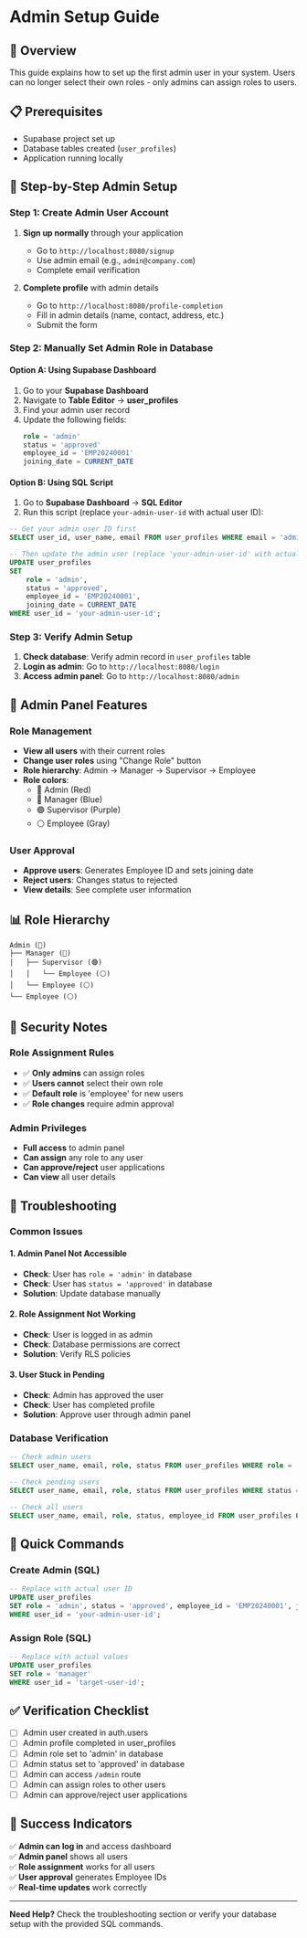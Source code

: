 # Admin Setup Guide

## 🎯 **Overview**
This guide explains how to set up the first admin user in your system. Users can no longer select their own roles - only admins can assign roles to users.

## 📋 **Prerequisites**
- Supabase project set up
- Database tables created (`user_profiles`)
- Application running locally

## 🚀 **Step-by-Step Admin Setup**

### **Step 1: Create Admin User Account**
1. **Sign up normally** through your application
   - Go to `http://localhost:8080/signup`
   - Use admin email (e.g., `admin@company.com`)
   - Complete email verification

2. **Complete profile** with admin details
   - Go to `http://localhost:8080/profile-completion`
   - Fill in admin details (name, contact, address, etc.)
   - Submit the form

### **Step 2: Manually Set Admin Role in Database**

#### **Option A: Using Supabase Dashboard**
1. Go to your **Supabase Dashboard**
2. Navigate to **Table Editor** → **user_profiles**
3. Find your admin user record
4. Update the following fields:
   ```sql
   role = 'admin'
   status = 'approved'
   employee_id = 'EMP20240001'
   joining_date = CURRENT_DATE
   ```

#### **Option B: Using SQL Script**
1. Go to **Supabase Dashboard** → **SQL Editor**
2. Run this script (replace `your-admin-user-id` with actual user ID):

```sql
-- Get your admin user ID first
SELECT user_id, user_name, email FROM user_profiles WHERE email = 'admin@company.com';

-- Then update the admin user (replace 'your-admin-user-id' with actual ID)
UPDATE user_profiles 
SET 
    role = 'admin',
    status = 'approved',
    employee_id = 'EMP20240001',
    joining_date = CURRENT_DATE
WHERE user_id = 'your-admin-user-id';
```

### **Step 3: Verify Admin Setup**
1. **Check database**: Verify admin record in `user_profiles` table
2. **Login as admin**: Go to `http://localhost:8080/login`
3. **Access admin panel**: Go to `http://localhost:8080/admin`

## 🔧 **Admin Panel Features**

### **Role Management**
- **View all users** with their current roles
- **Change user roles** using "Change Role" button
- **Role hierarchy**: Admin → Manager → Supervisor → Employee
- **Role colors**: 
  - 🔴 Admin (Red)
  - 🔵 Manager (Blue) 
  - 🟣 Supervisor (Purple)
  - ⚪ Employee (Gray)

### **User Approval**
- **Approve users**: Generates Employee ID and sets joining date
- **Reject users**: Changes status to rejected
- **View details**: See complete user information

## 📊 **Role Hierarchy**

```
Admin (🔴)
├── Manager (🔵)
│   ├── Supervisor (🟣)
│   │   └── Employee (⚪)
│   └── Employee (⚪)
└── Employee (⚪)
```

## 🔐 **Security Notes**

### **Role Assignment Rules**
- ✅ **Only admins** can assign roles
- ✅ **Users cannot** select their own role
- ✅ **Default role** is 'employee' for new users
- ✅ **Role changes** require admin approval

### **Admin Privileges**
- **Full access** to admin panel
- **Can assign** any role to any user
- **Can approve/reject** user applications
- **Can view** all user details

## 🚨 **Troubleshooting**

### **Common Issues**

#### **1. Admin Panel Not Accessible**
- **Check**: User has `role = 'admin'` in database
- **Check**: User has `status = 'approved'` in database
- **Solution**: Update database manually

#### **2. Role Assignment Not Working**
- **Check**: User is logged in as admin
- **Check**: Database permissions are correct
- **Solution**: Verify RLS policies

#### **3. User Stuck in Pending**
- **Check**: Admin has approved the user
- **Check**: User has completed profile
- **Solution**: Approve user through admin panel

### **Database Verification**
```sql
-- Check admin users
SELECT user_name, email, role, status FROM user_profiles WHERE role = 'admin';

-- Check pending users
SELECT user_name, email, role, status FROM user_profiles WHERE status = 'pending';

-- Check all users
SELECT user_name, email, role, status, employee_id FROM user_profiles ORDER BY created_at DESC;
```

## 📝 **Quick Commands**

### **Create Admin (SQL)**
```sql
-- Replace with actual user ID
UPDATE user_profiles 
SET role = 'admin', status = 'approved', employee_id = 'EMP20240001', joining_date = CURRENT_DATE
WHERE user_id = 'your-admin-user-id';
```

### **Assign Role (SQL)**
```sql
-- Replace with actual values
UPDATE user_profiles 
SET role = 'manager' 
WHERE user_id = 'target-user-id';
```

## ✅ **Verification Checklist**

- [ ] Admin user created in auth.users
- [ ] Admin profile completed in user_profiles
- [ ] Admin role set to 'admin' in database
- [ ] Admin status set to 'approved' in database
- [ ] Admin can access `/admin` route
- [ ] Admin can assign roles to other users
- [ ] Admin can approve/reject user applications

## 🎉 **Success Indicators**

✅ **Admin can log in** and access dashboard  
✅ **Admin panel** shows all users  
✅ **Role assignment** works for all users  
✅ **User approval** generates Employee IDs  
✅ **Real-time updates** work correctly  

---

**Need Help?** Check the troubleshooting section or verify your database setup with the provided SQL commands. 